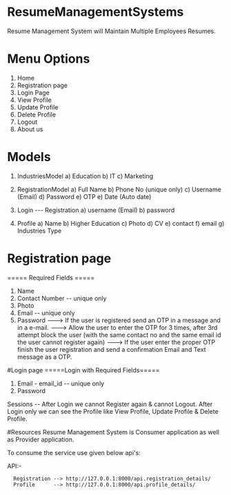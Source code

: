 # ResumeManagementSystems
Resume Management System will Maintain Multiple Employees Resumes.

# Menu Options
1) Home
2) Registration page
3) Login Page
4) View Profile
5) Update Profile
6) Delete Profile
7) Logout
8) About us

# Models
1) IndustriesModel
    a) Education
    b) IT
    c) Marketing
    
2) RegistrationModel
    a) Full Name
    b) Phone No (unique only)
    c) Username (Email)
    d) Password
    e) OTP
    e) Date (Auto date)
    
3) Login --- Registration
    a) username (Email)
    b) password 
    
4) Profile
    a) Name
    b) Higher Education
    c) Photo
    d) CV
    e) contact
    f) email
    g) Industries Type 

# Registration page
===== Required Fields =====
1) Name
2) Contact Number -- unique only
3) Photo
4) Email -- unique only
5) Password
---> If the user is registered send an OTP in a message and in a e-mail.
---> Allow the user to enter the OTP for 3 times, after 3rd attempt  block the user (with the same contact no and the same email id the user cannot register again)
---> If the user enter the proper OTP finish the user registration and send a confirmation Email and Text message as a OTP.


#Login page
=====Login with Required Fields=====
1) Email - email_id -- unique only
2) Password

Sessions -- After Login we cannot Register again & cannot Logout. 
After Login only we can see the Profile like View Profile, Update Profile & Delete Profile.

 #Resources
 Resume Management System is Consumer application as well as Provider application.
 
 To consume the service use given below api's:
 
 API:-
      
      Registration --> http://127.0.0.1:8000/api.registration_details/
      Profile      --> http://127.0.0.1:8000/api.profile_details/
            